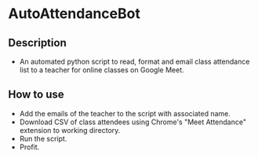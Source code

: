 # AutoAttendanceBot

## Description
- An automated python script to read, format and email class attendance list to a teacher for online classes on Google Meet. 

## How to use
- Add the emails of the teacher to the script with associated name.
- Download CSV of class attendees using Chrome's "Meet Attendance" extension to working directory.
- Run the script.
- Profit.
